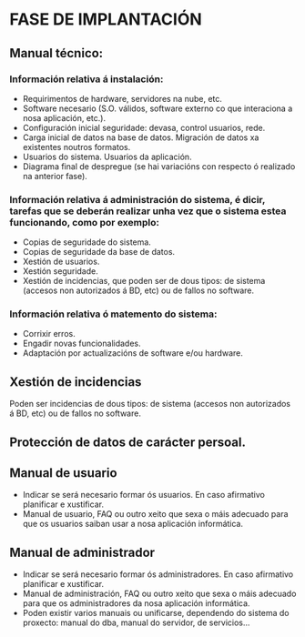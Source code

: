 # FASE DE IMPLANTACIÓN

## Manual técnico:

### Información relativa á instalación: 

* Requirimentos de hardware, servidores na nube, etc.
* Software necesario (S.O. válidos, software externo co que interaciona a nosa aplicación, etc.).
* Configuración inicial seguridade: devasa, control usuarios, rede.
* Carga inicial de datos na base de datos. Migración de datos xa existentes noutros formatos.
* Usuarios do sistema. Usuarios da aplicación.
* Diagrama final de despregue (se hai variacións con respecto ó realizado na anterior fase).

### Información relativa á administración do sistema, é dicir, tarefas que se deberán realizar unha vez que o sistema estea funcionando, como por exemplo:

* Copias de seguridade do sistema.
* Copias de seguridade da base de datos.
* Xestión de usuarios.
* Xestión seguridade.
* Xestión de incidencias, que poden ser de dous tipos: de sistema (accesos non autorizados á BD, etc) ou de fallos no software.

### Información relativa ó matemento do sistema: 

* Corrixir erros.
* Engadir novas funcionalidades.
* Adaptación por actualizacións de software e/ou hardware.

## Xestión de incidencias

Poden ser incidencias de dous tipos: de sistema (accesos non autorizados á BD, etc) ou de fallos no software.

## Protección de datos de carácter persoal.

## Manual de usuario

* Indicar se será necesario formar ós usuarios. En caso afirmativo planificar e xustificar.
* Manual de usuario, FAQ ou outro xeito que sexa o máis adecuado para que os usuarios saiban usar a nosa aplicación informática.

## Manual de administrador

* Indicar se será necesario formar ós administradores. En caso afirmativo planificar e xustificar.
* Manual de administración, FAQ ou outro xeito que sexa o máis adecuado para que os administradores da nosa aplicación informática.
* Poden existir varios manuais ou unificarse, dependendo do sistema do proxecto: manual do dba, manual do servidor, de servicios...
